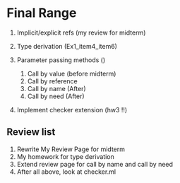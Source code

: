 # Final Range

1. Implicit/explicit refs (my review for midterm)
2. Type derivation (Ex1_item4_item6)
3. Parameter passing methods ()
    1. Call by value (before midterm)
    2. Call by reference  
    3. Call by name (After)
    4. Call by need (After)
   
4. Implement checker extension (hw3 !!)

## Review list

1. Rewrite My Review Page for midterm
2. My homework for type derivation
3. Extend review page for call by name and call by need
4. After all above, look at checker.ml